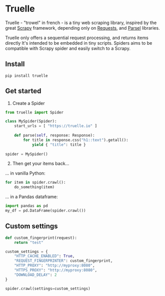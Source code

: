 # Truelle



Truelle - "trowel" in french - is a tiny web scraping library, inspired by the great [Scrapy](https://scrapy.org/) framework, 
depending only on [Requests](https://requests.readthedocs.io/en/latest/), and [Parsel](https://github.com/scrapy/parsel) libraries.

Truelle only offers a sequential request processing, and returns items directly
It's intended to be embedded in tiny scripts. Spiders aims to be compatible with Scrapy spider and easily switch to a Scrapy.

## Install

    pip install truelle

## Get started

1. Create a Spider

```python
from truelle import Spider

class MySpider(Spider):
    start_urls = [ "https://truelle.io" ]
    
    def parse(self, response: Response):
        for title in response.css("h1::text").getall():
            yield { "title": title }
            
spider = MySpider() 
```

2. Then get your items back...

... in vanilla Python:
           
```python
for item in spider.crawl():
    do_something(item)
```

... in a Pandas dataframe:

```python
import pandas as pd
my_df = pd.DataFrame(spider.crawl())
```

## Custom settings

```python
def custom_fingerprint(request):
    return "test"

custom_settings = {
    "HTTP_CACHE_ENABLED": True,
    "REQUEST_FINGERPRINTER": custom_fingerprint,
    "HTTP_PROXY": "http://myproxy:8080",
    "HTTPS_PROXY": "http://myproxy:8080",
    "DOWNLOAD_DELAY": 2
}

spider.crawl(settings=custom_settings)
```
